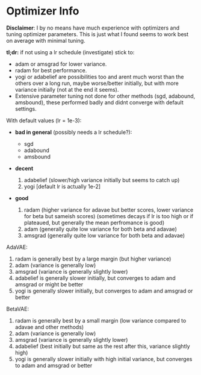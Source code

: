 # Optimizer Info

**Disclaimer**: I by no means have much experience with optimizers and tuning optimizer parameters.
                This is just what I found seems to work best on average with minimal tuning.

**tl;dr:** if not using a lr schedule (investigate) stick to:
   - adam or amsgrad for lower variance.
   - radam for best performance.
   - yogi or adabelief are possibilities too and arent much worst than the others over a long run, maybe worse/better initially, but with more variance initially (not at the end it seems).
   - Extensive parameter tuning not done for other methods (sgd, adabound, amsbound), these performed badly and didnt converge with default settings.


With default values (lr = 1e-3):
- **bad in general** (possibly needs a lr schedule?):
  - sgd
  - adabound
  - amsbound
  
- **decent**
  1. adabelief (slower/high variance initially but seems to catch up)
  2. yogi \[default lr is actually 1e-2\]

- **good**
  1. radam (higher variance for adavae but better scores, lower variance for beta but sameish scores) (sometimes decays if lr is too high or if plateaued, but generally the mean perfromance is good)
  2. adam (generally quite low variance for both beta and adavae)
  3. amsgrad (generally quite low variance for both beta and adavae)
  
  
AdaVAE:
 1. radam is generally best by a large margin (but higher variance)
 2. adam (variance is generally low)
 3. amsgrad (variance is generally slightly lower)
 4. adabelief is generally slower initially, but converges to adam and amsgrad or might be better
 5. yogi is generally slower initially, but converges to adam and amsgrad  or better

BetaVAE:
 1. radam is generally best by a small margin (low variance compared to adavae and other methods)
 2. adam (variance is generally low)
 3. amsgrad (variance is generally slightly lower)
 4. adabelief (best initially but same as the rest after this, variance slightly high)
 5. yogi is generally slower initially with high initial variance, but converges to adam and amsgrad or better

